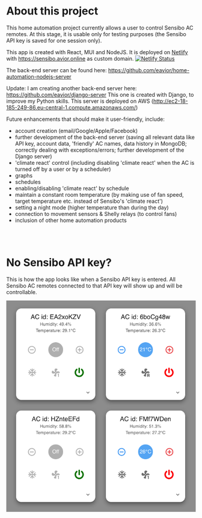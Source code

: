 # About this project

This home automation project currently allows a user to control Sensibo AC remotes. At this stage, it is usable only for testing purposes (the Sensibo API key is saved for one session only).

This app is created with React, MUI and NodeJS. It is deployed on [Netlify][identifier] with <https://sensibo.avior.online> as custom domain.
[![Netlify Status](https://api.netlify.com/api/v1/badges/79e0fee7-1162-46a4-9e9e-ea5876deac74/deploy-status)](https://app.netlify.com/sites/home-automation-app/deploys)

[identifier]: https://home-automation-app.netlify.app

The back-end server can be found here: <https://github.com/eavior/home-automation-nodejs-server>

Update: I am creating another back-end server here: <https://github.com/eavior/django-server>
This one is created with Django, to improve my Python skills. This server is deployed on AWS (<http://ec2-18-185-249-86.eu-central-1.compute.amazonaws.com/>)

Future enhancements that should make it user-friendly, include:

- account creation (email/Google/Apple/Facebook)
- further development of the back-end server (saving all relevant data like API key, account data, 'friendly' AC names, data history in MongoDB; correctly dealing with exceptions/errors; further development of the Django server)
- 'climate react' control (including disabling 'climate react' when the AC is turned off by a user or by a scheduler)
- graphs
- schedules
- enabling/disabling 'climate react' by schedule
- maintain a constant room temperature (by making use of fan speed, target temperature etc. instead of Sensibo's 'climate react')
- setting a night mode (higher temperature than during the day)
- connection to movement sensors & Shelly relays (to control fans)
- inclusion of other home automation products

<br><br>

# No Sensibo API key?

This is how the app looks like when a Sensibo API key is entered.
All Sensibo AC remotes connected to that API key will show up and will be controllable.

![Sensibo AC remote controls](/public/screenshot.png "Sensibo AC remote controls")
